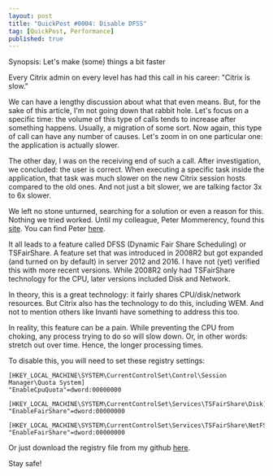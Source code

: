 ```yaml
---
layout: post
title: "QuickPost #0004: Disable DFSS"
tag: [QuickPost, Performance]
published: true
---
```

Synopsis: Let's make (some) things a bit faster

Every Citrix admin on every level has had this call in his career: "Citrix is slow."

We can have a lengthy discussion about what that even means. But, for the sake of this article, I'm not going down that rabbit hole.
Let's focus on a specific time: the volume of this type of calls tends to increase after something happens. Usually, a migration of some sort.
Now again, this type of call can have any number of causes. Let's zoom in on one particular one: the application is actually slower.

The other day, I was on the receiving end of such a call. After investigation, we concluded: the user is correct. When executing a specific task inside the application, that task was much slower on the new Citrix session hosts compared to the old ones. And not just a bit slower, we are talking factor 3x to 6x slower.

We left no stone unturned, searching for a solution or even a reason for this. Nothing we tried worked. Until my colleague, Peter Mommerency, found this [site](https://community.dynamics.com/gp/b/dynamicsgp/posts/tuning-remote-desktop-services-2012-for-microsoft-dynamics-gp). You can find Peter [here](https://www.linkedin.com/in/peter-mommerency-47b4457/).

It all leads to a feature called DFSS (Dynamic Fair Share Scheduling) or TSFairShare. A feature set that was introduced in 2008R2 but got expanded (and turned on by default) in server 2012 and 2016. I have not (yet) verified this with more recent versions. While 2008R2 only had TSFairShare technology for the CPU, later versions included Disk and Network.

In theory, this is a great technology: it fairly shares CPU/disk/network resources. But Citrix also has the technology to do this, including WEM. And not to mention others like Invanti have something to address this too.

In reality, this feature can be a pain. While preventing the CPU from choking, any process trying to do so will slow down. Or, in other words: stretch out over time. Hence, the longer processing times.

To disable this, you will need to set these registry settings:
```
[HKEY_LOCAL_MACHINE\SYSTEM\CurrentControlSet\Control\Session Manager\Quota System]
"EnableCpuQuota"=dword:00000000

[HKEY_LOCAL_MACHINE\SYSTEM\CurrentControlSet\Services\TSFairShare\Disk]
"EnableFairShare"=dword:00000000

[HKEY_LOCAL_MACHINE\SYSTEM\CurrentControlSet\Services\TSFairShare\NetFS]
"EnableFairShare"=dword:00000000
```
Or just download the registry file from my github [here](https://github.com/Cloudsparkle/Disable-DFSS).

Stay safe!
